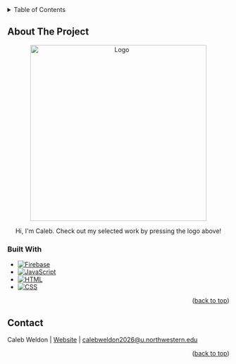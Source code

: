 <!-- TABLE OF CONTENTS -->
<details>
  <summary>Table of Contents</summary>
  <ol>
    <li>
      <a href="#about-the-project">About The Project</a>
      <ul>
        <li><a href="#built-with">Built With</a></li>
      </ul>
    </li>
    <li><a href="#contact">Contact</a></li>
  </ol>
</details>



<!-- ABOUT THE PROJECT -->
## About The Project

<div align="center">
  <a href="https://calebweldon.com/">
    <img src="https://github.com/user-attachments/assets/65f207ae-124d-439a-ad4f-e0856be0721b" alt="Logo" width="400" height="400">
  </a>
  <p>Hi, I'm Caleb. Check out my selected work by pressing the logo above!</p>
</div>



<!-- BUILT WITH -->
### Built With
* [![Firebase][Firebase-badge]][Firebase-url]
* [![JavaScript][JS-badge]][JS-url]
* [![HTML][HTML-badge]][HTML-url]
* [![CSS][CSS-badge]][CSS-url]

<p align="right">(<a href="#readme-top">back to top</a>)</p>



<!-- CONTACT -->
## Contact

Caleb Weldon | [Website](https://calebweldon.com/) | calebweldon2026@u.northwestern.edu

<p align="right">(<a href="#readme-top">back to top</a>)</p>



<!-- MARKDOWN LINKS & IMAGES -->
[Firebase-badge]: https://img.shields.io/badge/Firebase-FFCA28?style=for-the-badge&logo=firebase&logoColor=black
[Firebase-url]: https://firebase.google.com/

[JS-badge]: https://img.shields.io/badge/JavaScript-F7DF1E?style=for-the-badge&logo=javascript&logoColor=black
[JS-url]: https://developer.mozilla.org/en-US/docs/Web/JavaScript

[HTML-badge]: https://img.shields.io/badge/HTML5-E34F26?style=for-the-badge&logo=html5&logoColor=white
[HTML-url]: https://developer.mozilla.org/en-US/docs/Web/HTML

[CSS-badge]: https://img.shields.io/badge/CSS3-1572B6?style=for-the-badge&logo=css3&logoColor=white
[CSS-url]: https://developer.mozilla.org/en-US/docs/Web/CSS
